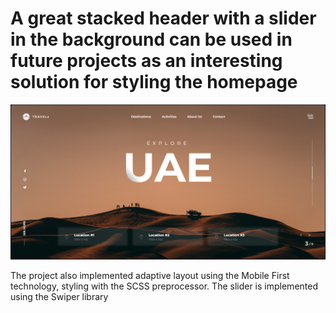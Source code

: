 # A great stacked header with a slider in the background can be used in future projects as an interesting solution for styling the homepage
![GitHub actions settings](./assets/main.png)

The project also implemented adaptive layout using the Mobile First technology,
styling with the SCSS preprocessor. The slider is implemented using the Swiper library
